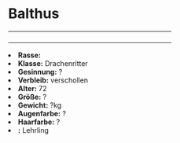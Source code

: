# Balthus

<primary-label ref="npc"/>

<secondary-label ref="faergria"/>

<secondary-label ref="adrestia"/>

<table>
<tr><td>
<p>

</p>

</td><td width="300">
<!-- Edit here -->
<img src="" alt="" />
</td></tr>
</table>

<procedure title="Allgemeine Informationen">
<list columns="3">
<li><b>Rasse:</b> <a href="Folks.md" anchor="menschen"></a></li>
<li><b>Klasse:</b> Drachenritter</li>
<li><b>Gesinnung:</b> ?</li>
<li><b>Verbleib:</b> verschollen</li>
</list>
</procedure>

<procedure title="Aussehen">
<list columns="3">
<li><b>Alter:</b> 72</li>
<li><b>Größe:</b> ?</li>
<li><b>Gewicht:</b> ?kg</li>
<li><b>Augenfarbe:</b> ?</li>
<li><b>Haarfarbe:</b> ?</li>
</list>
</procedure>

<procedure title="Beziehungen">
<list columns="3">
<li><b><a href="Nayru.md"></a>:</b> Lehrling</li>
</list>
</procedure>

<!--
## Notizen

- **Ziele:** 
- **Geheimnisse:** 
-->
